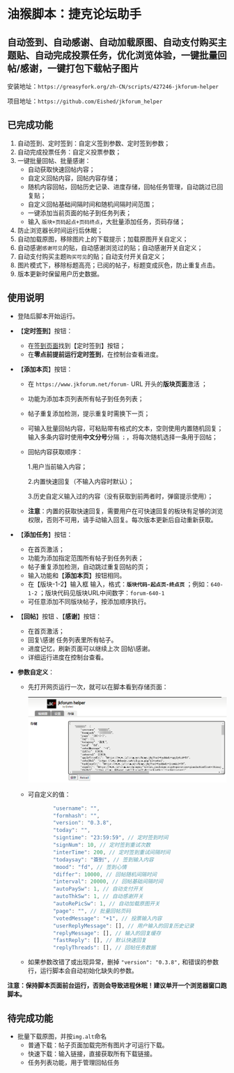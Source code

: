 # 油猴脚本：捷克论坛助手

## 自动签到、自动感谢、自动加载原图、自动支付购买主题贴、自动完成投票任务，优化浏览体验，一键批量回帖/感谢，一键打包下载帖子图片

安装地址：`https://greasyfork.org/zh-CN/scripts/427246-jkforum-helper`

项目地址：`https://github.com/Eished/jkforum_helper`

## 已完成功能

1. 自动签到、定时签到：自定义签到参数、定时签到参数；
2. 自动完成投票任务：自定义投票参数；
3. 一键批量回帖、批量感谢：
   - 自动获取快速回帖内容；
   - 自定义回帖内容，回帖内容存储；
   - 随机内容回帖，回帖历史记录、进度存储，回帖任务管理，自动跳过已回复贴；
   - 自定义回帖基础间隔时间和随机间隔时间范围；
   - 一键添加当前页面的帖子到任务列表；
   - 输入 `版块+页码起点+页码终点`，大批量添加任务，页码存储；
4. 防止浏览器长时间运行后休眠；
5. 自动加载原图，移除图片上的下载提示；加载原图开关自定义；
6. 自动感谢`感谢可见`的贴，自动感谢浏览过的贴；自动感谢开关自定义；
7. 自动支付购买主题`购买可见`的贴；自动支付开关自定义；
8. 图片模式下，移除标题高亮；已阅的帖子，标题变成灰色，防止重复点击。
9. 版本更新时保留用户历史数据。

## 使用说明

- 登陆后脚本开始运行。
  
- 【**定时签到**】按钮：
  
  - 在[签到页面](https://www.jkforum.net/plugin/?id=dsu_paulsign:sign)找到【定时签到】按钮；
  - 在**零点前提前运行定时签到**，在控制台查看进度。
  
- 【**添加本页**】按钮：
  - 在 `https://www.jkforum.net/forum-` URL 开头的**版块页面**激活 ；

  - 功能为添加本页列表所有帖子到任务列表；

  - 帖子重复添加检测，提示重复时需换下一页；

  - 可输入批量回帖内容，可粘贴带有格式的文本，空则使用内置随机回复；输入多条内容时使用**中文分号**分隔 `；`，将每次随机选择一条用于回帖；

  - 回帖内容获取顺序：

    1.用户当前输入内容；

    2.内置快速回复（不输入内容时默认）；

    3.历史自定义输入过的内容（没有获取到前两者时，弹窗提示使用）；

  - **注意**：内置的获取快速回复，需要用户在可快速回复的板块有足够的浏览权限，否则不可用，请手动输入回复。每次版本更新后自动重新获取。

- 【**添加任务**】按钮：
   - 在首页激活；
   - 功能为添加指定范围所有帖子到任务列表；
   - 帖子重复添加检测，自动跳过重复回帖的页；
   - 输入功能和【**添加本页**】按钮相同。
   - 在【版块-1-2】输入框 输入，格式：**`版块代码-起点页-终点页`** ；例如：`640-1-2` ；版块代码见版块URL中间数字：`forum-640-1`
   - 可任意添加不同版块帖子，按添加顺序执行。
   
- 【**回帖**】按钮 、【**感谢**】按钮：

   - 在首页激活；
   - 回复\感谢 任务列表里所有帖子。
   - 进度记忆，刷新页面可以继续上次 回帖\感谢。
   - 详细运行进度在控制台查看。

- **参数自定义**：

  - 先打开网页运行一次，就可以在脚本看到存储页面：

    ![image-20210611163109214](readme.assets/image-20210611163109214.png)

  - 可自定义的值：

    ```javascript
            "username": "",
            "formhash": "",
            "version": "0.3.8",
            "today": "",
            "signtime": "23:59:59", // 定时签到时间
            "signNum": 10, // 定时签到重试次数
            "interTime": 200, // 定时签到重试间隔时间
            "todaysay": "簽到", // 签到输入内容
            "mood": "fd", // 签到心情
            "differ": 10000, // 回帖随机间隔时间
            "interval": 20000, // 回帖基础间隔时间
            "autoPaySw": 1, // 自动支付开关
            "autoThkSw": 1, // 自动感谢开关
            "autoRePicSw": 1, // 自动加载原图开关
            "page": "", // 批量回帖页码
            "votedMessage": "+1", // 投票输入内容
            "userReplyMessage": [], // 用户输入的回复历史记录
            "replyMessage": [], // 输入的回复缓存
            "fastReply": [], // 默认快速回复
            "replyThreads": [], // 回帖任务数据
    ```
    
  - 如果参数改错了或出现异常，删掉 `"version": "0.3.8",` 和错误的参数行，运行脚本会自动初始化缺失的参数。

**注意：保持脚本页面前台运行，否则会导致进程休眠！建议单开一个浏览器窗口跑脚本。**

## 待完成功能

- 批量下载原图，并按`img.alt`命名
  - 普通下载：帖子页面加载完所有图片才可运行下载。
  - 快速下载：输入链接，直接获取所有下载链接。
  - 任务列表功能，用于管理回帖任务